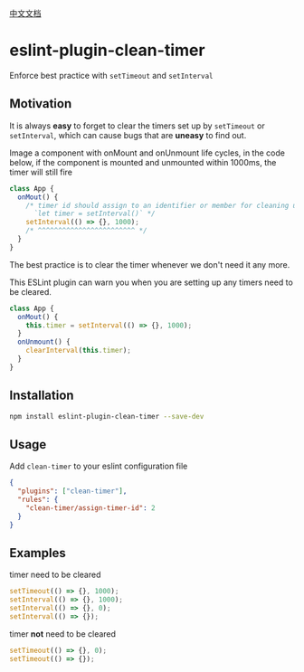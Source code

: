 [中文文档](https://github.com/littlee/eslint-plugin-clean-timer/blob/master/README.zh-cn.md)

# eslint-plugin-clean-timer

Enforce best practice with `setTimeout` and `setInterval`

## Motivation

It is always **easy** to forget to clear the timers set up by `setTimeout` or `setInterval`, which can cause bugs that are **uneasy** to find out.

Image a component with onMount and onUnmount life cycles, in the code below, if the component is mounted and unmounted within 1000ms, the timer will still fire

```js
class App {
  onMout() {
    /* timer id should assign to an identifier or member for cleaning up,
      `let timer = setInterval()` */
    setInterval(() => {}, 1000);
    /* ^^^^^^^^^^^^^^^^^^^^^^^^ */
  }
}
```

The best practice is to clear the timer whenever we don't need it any more.

This ESLint plugin can warn you when you are setting up any timers need to be cleared.

```js
class App {
  onMout() {
    this.timer = setInterval(() => {}, 1000);
  }
  onUnmount() {
    clearInterval(this.timer);
  }
}
```

## Installation

```bash
npm install eslint-plugin-clean-timer --save-dev
```

## Usage

Add `clean-timer` to your eslint configuration file

```json
{
  "plugins": ["clean-timer"],
  "rules": {
    "clean-timer/assign-timer-id": 2
  }
}
```

## Examples

timer need to be cleared

```js
setTimeout(() => {}, 1000);
setInterval(() => {}, 1000);
setInterval(() => {}, 0);
setInterval(() => {});
```

timer **not** need to be cleared

```js
setTimeout(() => {}, 0);
setTimeout(() => {});
```
